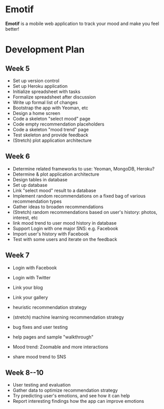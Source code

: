 Emotif
======

**Emotif** is a mobile web application to track your mood and make you feel better!


Development Plan
====

## Week 5

- Set up version control
- Set up Heroku application
- Initialize spreadsheet with tasks
- Formalize spreadsheet after discussion
- Write up formal list of changes
- Bootstrap the app with Yeoman, etc
- Design a home screen
- Code a skeleton "select mood" page
- Code empty recommendation placeholders
- Code a skeleton "mood trend" page
- Test skeleton and provide feedback
- (Stretch) plot application architecture

## Week 6

- Determine related frameworks to use: Yeoman, MongoDB, Heroku?
- Determine & plot application architecture
- Design tables in database
- Set up database
- Link "select mood" result to a database
- Implement random recommendations on a fixed bag of various recommendation types
- Gather ideas to broaden recommendations
- (Stretch) random recommendations based on user's history: photos, interest, etc
- link mood trend to user mood history in database
- Support Login with one major SNS: e.g. Facebook
- Import user's history with Facebook 
- Test with some users and iterate on the feedback

## Week 7

- Login with Facebook
- Login with Twitter
- Link your blog
- Link your gallery

- heuristic recommendation strategy 
- (stretch) machine learning recommendation strategy 
- bug fixes and user testing
- help pages and sample "walkthrough"

- Mood trend: Zoomable and more interactions
- share mood trend to SNS

## Week 8--10

- User testing and evaluation
- Gather data to optimize recommendation strategy
- Try predicting user's emotions, and see how it can help
- Report interesting findings how the app can improve emotions

